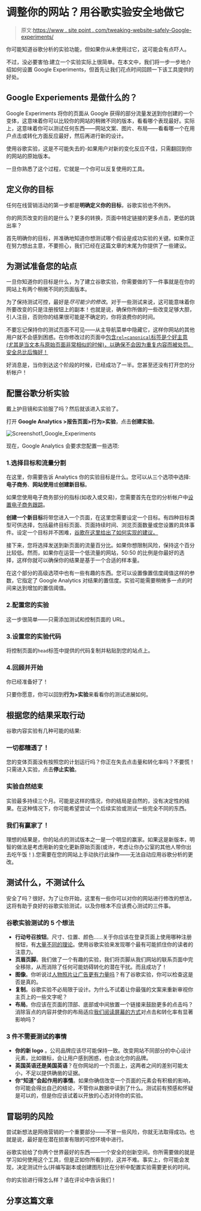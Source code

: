 # 调整你的网站？用谷歌实验安全地做它

> 原文:[https://www . site point . com/tweaking-website-safely-Google-experiments/](https://www.sitepoint.com/tweaking-website-safely-google-experiments/)

你可能知道谷歌分析的实验功能，但如果你从未使用过它，这可能会有点吓人。

不过，没必要害怕:建立一个实验实际上很简单。在本文中，我们将一步一步地介绍如何设置 Google Experiments，但首先让我们花点时间回顾一下该工具提供的好处。

## Google Experiements 是做什么的？

Google Experiments 将你的页面从 Google 获得的部分流量发送到你创建的一个变体，这意味着你可以比较你的网站的稍微不同的版本，看看哪个表现最好。实际上，这意味着你可以测试任何东西——网站文案、图片、布局——看看哪一个在用户点击或转化方面反应最好，然后再进行新的设计。

使用谷歌实验，这是不可能失去的-如果用户对新的变化反应不佳，只需翻回到你的网站的原始版本。

一旦你熟悉了这个过程，它就是一个你可以反复使用的工具。

## 定义你的目标

任何在线营销活动的第一步都是**明确定义你的目标**，谷歌实验也不例外。

你的网页改变的目的是什么？更多的转换，页面中特定链接的更多点击，更低的跳出率？

首先明确你的目标，并准确地知道你想测试哪个假设是成功实验的关键。如果你正在努力想出主意，不要担心，我们已经在这篇文章的末尾为你提供了一些建议。

## 为测试准备您的站点

一旦你知道你的目标是什么，为了建立谷歌实验，你需要做的下一件事就是在你的网站上有两个稍微不同的页面版本。

为了保持测试可控，最好是*尽可能少的修改*。对于一些测试来说，这可能意味着你所要改变的只是注册按钮上的副本！也就是说，确保你所做的一些改变足够大胆，引人注目，否则你的结果很可能是不确定的，你将浪费你的时间。

不要忘记保持你的测试页面不可见——从主导航菜单中隐藏它，这样你网站的其他用户就不会感到困惑。在你修改过的页面中[包含`rel=canonical`标签是个好主意(尤其是当文本与原始页面非常相似的时候)，以确保不会因为重复内容而被处罚。安全总比后悔好！](http://gatipoftheday.com/use-canonical-or-noindexnofollow-for-content-experiment-variations/)

好消息是，当你到达这个阶段的时候，已经成功了一半。您甚至还没有打开您的分析帐户！

## 配置谷歌分析实验

戴上护目镜和实验服了吗？然后就该进入实验了。

打开 **Google Analytics >报告页面>行为>实验**，点击**创建实验**。

![Screenshot1_Google_Experiments](../Images/3ae7cdf84ea65b50d6cb770473cd3802.png)

现在，Google Analytics 会要求您配置一些选项:

### 1.选择目标和流量分割

在这里，你需要告诉 Analytics 你的实验目标是什么。您可以从三个选项中选择:**电子商务**、**网站使用**或**创建新目标**。

如果您使用电子商务部分的指标(如收入或交易)，您需要首先在您的分析帐户中[设置电子商务跟踪](https://support.google.com/analytics/answer/1009612?hl=en)。

**创建一个新目标**将带您进入一个页面，在这里您需要设定一个目标。有四种目标类型可供选择，包括最终目标页面、页面持续时间、浏览页面数量或您设置的具体事件。设定一个目标并不困难，[谷歌在这里给出了如何实现的建议。](https://support.google.com/analytics/answer/1032415?hl=en)

接下来，您将选择发送到新页面的流量百分比。如果你想限制风险，保持这个百分比较低。然而，如果你在运营一个低流量的网站，50:50 的比例是你最好的选择，这样你就可以确保你的结果是基于一个合适的样本量。

在这个部分的高级选项中也有一些有趣的东西。您可以设置像置信度阈值这样的参数，它指定了 Google Analytics 对结果的置信度。实验可能需要稍微多一点的时间来达到增加的置信阈值。

### 2.配置您的实验

这一步很简单——只需添加测试和控制页面的 URL。

### 3.设置您的实验代码

将控制页面的`head`标签中提供的代码复制并粘贴到您的站点上。

### 4.回顾并开始

你已经准备好了！

只要你愿意，你可以回到**行为>实验**来看看你的测试进展如何。

## 根据您的结果采取行动

谷歌内容实验有几种可能的结果:

### 一切都糟透了！

您的变体页面没有按照您的计划运行吗？你正在失去点击量和转化率吗？不要慌！只需进入实验，点击**停止实验**。

### 实验自然结束

实验最多持续三个月。可能是这样的情况，你的结局是自然的，没有决定性的结果。在这种情况下，你可能希望尝试一个后续实验或测试一些完全不同的东西。

### 我们有赢家了！

理想的结果是，你的站点的测试版本之一是一个明显的赢家。如果这是新版本，明智的做法是考虑用新的变化更新原始页面(或许，考虑让你办公室的其他人带你出去吃午饭！).您需要在您的网站上手动执行此操作——无法自动应用谷歌分析的更改。

## 测试什么，不测试什么

安全了吗？很好。为了让你开始，这里有一些你可以对你的网站进行修改的想法，这将有助于良好的谷歌实验测试，以及你根本不应该费心测试的三件事。

### 谷歌实验测试的 5 个想法

*   **行动号召按钮**。尺寸、位置、颜色……关于你应该在登录页面上使用哪种注册按钮，有[大量不同的理论](http://www.smashingmagazine.com/2009/10/13/call-to-action-buttons-examples-and-best-practices/)。使用谷歌实验来发现哪个最有可能抓住你的读者的注意力。
*   **页眉页脚**。我们做了一个有趣的实验，我们将页脚从我们网站的联系页面中完全移除，从而消除了任何可能妨碍转化的潜在干扰。而且成功了！
*   **图像**。你听说过[人物照片让广告更有力量吗](http://www.sophisticatededge.com/why-pictures-of-people-help-in-advertising.html)？有了谷歌实验，你可以检查这是否是真的。
*   **复制**。谷歌实验不必局限于设计。为什么不试着让你最强的文案来重新审视你主页上的一些文字呢？
*   **布局**。你应该在页面的顶部、底部或中间放置一个链接来鼓励更多的点击吗？消除盲点的内容并使你的布局适应[我们阅读屏幕的方式](http://www.nngroup.com/articles/f-shaped-pattern-reading-web-content/)对点击和转化率有显著影响吗？

### 3 件不需要测试的事情

*   **你的新 logo** 。公司品牌应该尽可能保持一致。改变网站不同部分的中心设计元素，比如徽标，会让用户感到困惑，也会淡化你的品牌。
*   **英国英语还是美国英语**？在你网站的一个页面上，这两者之间的差别可能太小，不足以提供确凿的证据。
*   **你“知道”会起作用的事情**。如果你确信改变一个页面的元素会有积极的影响，你可能会得出自己的结论，不管你从数据中读到了什么。测试前有预感和怀疑是可以的，但是你应该试着以开放的心态对待你的实验。

## 冒聪明的风险

尝试新想法是网络营销的一个重要部分——不冒一些风险，你就无法取得成功。也就是说，最好是在潜在损害有限的可控环境中进行。

谷歌实验给了你两个世界最好的东西——一个安全的创新空间。你所需要做的就是学习如何使用这个工具，但是正如你所看到的，这并不难。事实上，你可能会发现，决定测试什么(并编写副本或创建图形)比在分析中配置实验需要更长的时间。

你的实验进行得怎么样？请在评论中告诉我们！

## 分享这篇文章